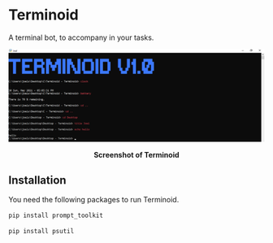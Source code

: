 # Terminoid
A terminal bot, to accompany in your tasks.

<img src = "https://github.com/JoelShine/Terminoid/blob/main/images/terminoid.png" >
<p align="center">
  <b> Screenshot of Terminoid </b>
  </p>
  
Installation
------------
You need the following packages to run Terminoid.
```cmd
pip install prompt_toolkit
```
```cmd
pip install psutil
```
